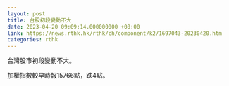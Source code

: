 ```yaml
---
layout: post
title: 台股初段變動不大
date: 2023-04-20 09:09:14.000000000 +08:00
link: https://news.rthk.hk/rthk/ch/component/k2/1697043-20230420.htm
categories: rthk
---
```


台灣股市初段變動不大。

加權指數較早時報15766點，跌4點。
